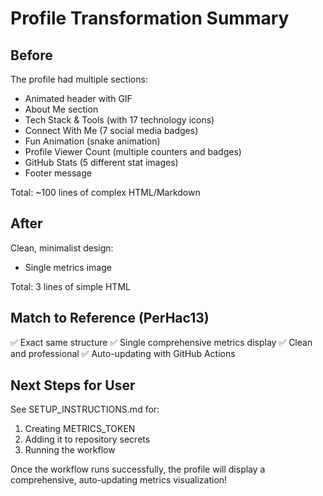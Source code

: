 # Profile Transformation Summary

## Before
The profile had multiple sections:
- Animated header with GIF
- About Me section
- Tech Stack & Tools (with 17 technology icons)
- Connect With Me (7 social media badges)
- Fun Animation (snake animation)
- Profile Viewer Count (multiple counters and badges)
- GitHub Stats (5 different stat images)
- Footer message

Total: ~100 lines of complex HTML/Markdown

## After
Clean, minimalist design:
- Single metrics image

Total: 3 lines of simple HTML

## Match to Reference (PerHac13)
✅ Exact same structure
✅ Single comprehensive metrics display
✅ Clean and professional
✅ Auto-updating with GitHub Actions

## Next Steps for User
See SETUP_INSTRUCTIONS.md for:
1. Creating METRICS_TOKEN
2. Adding it to repository secrets
3. Running the workflow

Once the workflow runs successfully, the profile will display a comprehensive, auto-updating metrics visualization!
